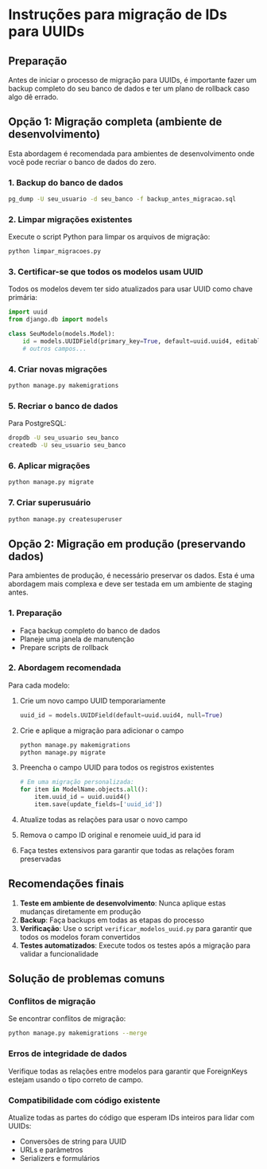 # Instruções para migração de IDs para UUIDs

## Preparação

Antes de iniciar o processo de migração para UUIDs, é importante fazer um backup completo do seu banco de dados e ter um plano de rollback caso algo dê errado.

## Opção 1: Migração completa (ambiente de desenvolvimento)

Esta abordagem é recomendada para ambientes de desenvolvimento onde você pode recriar o banco de dados do zero.

### 1. Backup do banco de dados
```bash
pg_dump -U seu_usuario -d seu_banco -f backup_antes_migracao.sql
```

### 2. Limpar migrações existentes
Execute o script Python para limpar os arquivos de migração:
```bash
python limpar_migracoes.py
```

### 3. Certificar-se que todos os modelos usam UUID
Todos os modelos devem ter sido atualizados para usar UUID como chave primária:
```python
import uuid
from django.db import models

class SeuModelo(models.Model):
    id = models.UUIDField(primary_key=True, default=uuid.uuid4, editable=False)
    # outros campos...
```

### 4. Criar novas migrações
```bash
python manage.py makemigrations
```

### 5. Recriar o banco de dados
Para PostgreSQL:
```bash
dropdb -U seu_usuario seu_banco
createdb -U seu_usuario seu_banco
```

### 6. Aplicar migrações
```bash
python manage.py migrate
```

### 7. Criar superusuário
```bash
python manage.py createsuperuser
```

## Opção 2: Migração em produção (preservando dados)

Para ambientes de produção, é necessário preservar os dados. Esta é uma abordagem mais complexa e deve ser testada em um ambiente de staging antes.

### 1. Preparação
- Faça backup completo do banco de dados
- Planeje uma janela de manutenção
- Prepare scripts de rollback

### 2. Abordagem recomendada
Para cada modelo:

1. Crie um novo campo UUID temporariamente
   ```python
   uuid_id = models.UUIDField(default=uuid.uuid4, null=True)
   ```

2. Crie e aplique a migração para adicionar o campo
   ```bash
   python manage.py makemigrations
   python manage.py migrate
   ```

3. Preencha o campo UUID para todos os registros existentes
   ```python
   # Em uma migração personalizada:
   for item in ModelName.objects.all():
       item.uuid_id = uuid.uuid4()
       item.save(update_fields=['uuid_id'])
   ```

4. Atualize todas as relações para usar o novo campo
   
5. Remova o campo ID original e renomeie uuid_id para id

6. Faça testes extensivos para garantir que todas as relações foram preservadas

## Recomendações finais

1. **Teste em ambiente de desenvolvimento**: Nunca aplique estas mudanças diretamente em produção
2. **Backup**: Faça backups em todas as etapas do processo
3. **Verificação**: Use o script `verificar_modelos_uuid.py` para garantir que todos os modelos foram convertidos
4. **Testes automatizados**: Execute todos os testes após a migração para validar a funcionalidade

## Solução de problemas comuns

### Conflitos de migração
Se encontrar conflitos de migração:
```bash
python manage.py makemigrations --merge
```

### Erros de integridade de dados
Verifique todas as relações entre modelos para garantir que ForeignKeys estejam usando o tipo correto de campo.

### Compatibilidade com código existente
Atualize todas as partes do código que esperam IDs inteiros para lidar com UUIDs:
- Conversões de string para UUID
- URLs e parâmetros
- Serializers e formulários
